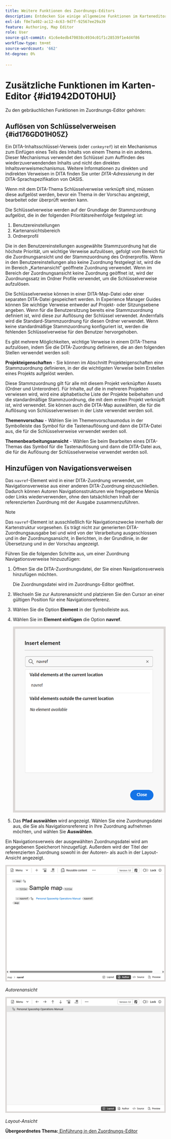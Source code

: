 ```yaml
---
title: Weitere Funktionen des Zuordnungs-Editors
description: Entdecken Sie einige allgemeine Funktionen im Karteneditor. Erfahren Sie, wie Sie wichtige Verweise im Zuordnungs-Editor auflösen.
exl-id: f0e7a402-ac12-4c63-9d7f-92567ee29a39
feature: Authoring, Map Editor
role: User
source-git-commit: 41c6e4edb470038c4934c01f1c28539f1e4d4f86
workflow-type: tm+mt
source-wordcount: '662'
ht-degree: 0%

---
```


# Zusätzliche Funktionen im Karten-Editor {#id1942D0T0HUI}

Zu den gebräuchlichen Funktionen im Zuordnungs-Editor gehören:

## Auflösen von Schlüsselverweisen {#id176GD01H05Z}

Ein DITA-Inhaltsschlüssel-Verweis (oder `conkeyref`) ist ein Mechanismus zum Einfügen eines Teils des Inhalts von einem Thema in ein anderes. Dieser Mechanismus verwendet den Schlüssel zum Auffinden des wiederzuverwendenden Inhalts und nicht den direkten Inhaltsverweismechanismus. Weitere Informationen zu direkten und indirekten Verweisen in DITA finden Sie unter *DITA-Adressierung* in der DITA-Sprachspezifikation von OASIS.

Wenn mit dem DITA-Thema Schlüsselverweise verknüpft sind, müssen diese aufgelöst werden, bevor ein Thema in der Vorschau angezeigt, bearbeitet oder überprüft werden kann.

Die Schlüsselverweise werden auf der Grundlage der Stammzuordnung aufgelöst, die in der folgenden Prioritätsreihenfolge festgelegt ist:

1. Benutzereinstellungen
1. Kartenansichtsbereich
1. Ordnerprofil

Die in den Benutzereinstellungen ausgewählte Stammzuordnung hat die höchste Priorität, um wichtige Verweise aufzulösen, gefolgt vom Bereich für die Zuordnungsansicht und der Stammzuordnung des Ordnerprofils. Wenn in den Benutzereinstellungen also keine Zuordnung festgelegt ist, wird die im Bereich „Kartenansicht“ geöffnete Zuordnung verwendet. Wenn im Bereich der Zuordnungsansicht keine Zuordnung geöffnet ist, wird der Zuordnungssatz im Ordner Profile verwendet, um die Schlüsselverweise aufzulösen.

Die Schlüsselverweise können in einer DITA-Map-Datei oder einer separaten DITA-Datei gespeichert werden. In Experience Manager Guides können Sie wichtige Verweise entweder auf Projekt- oder Sitzungsebene angeben. Wenn für die Benutzersitzung bereits eine Stammzuordnung definiert ist, wird diese zur Auflösung der Schlüssel verwendet. Andernfalls wird die Standard-Stammzuordnung für diesen Ordner verwendet. Wenn keine standardmäßige Stammzuordnung konfiguriert ist, werden die fehlenden Schlüsselverweise für den Benutzer hervorgehoben.

Es gibt mehrere Möglichkeiten, wichtige Verweise in einem DITA-Thema aufzulösen, indem Sie die DITA-Zuordnung definieren, die an den folgenden Stellen verwendet werden soll:

**Projekteigenschaften** - Sie können im Abschnitt Projekteigenschaften eine Stammzuordnung definieren, in der die wichtigsten Verweise beim Erstellen eines Projekts aufgelöst werden.

Diese Stammzuordnung gilt für alle mit diesem Projekt verknüpften Assets \(Ordner und Unterordner\). Für Inhalte, auf die in mehreren Projekten verwiesen wird, wird eine alphabetische Liste der Projekte beibehalten und die standardmäßige Stammzuordnung, die mit dem ersten Projekt verknüpft ist, wird verwendet. Sie können auch die DITA-Map auswählen, die für die Auflösung von Schlüsselverweisen in der Liste verwendet werden soll.

**Themenvorschau** - Wählen Sie im Themenvorschaumodus in der Symbolleiste das Symbol für die Tastenauflösung und dann die DITA-Datei aus, die für die Schlüsselverweise verwendet werden soll.

**Themenbearbeitungsansicht** - Wählen Sie beim Bearbeiten eines DITA-Themas das Symbol für die Tastenauflösung und dann die DITA-Datei aus, die für die Auflösung der Schlüsselverweise verwendet werden soll.

## Hinzufügen von Navigationsverweisen

Das `navref`-Element wird in einer DITA-Zuordnung verwendet, um Navigationsverweise aus einer anderen DITA-Zuordnung einzuschließen. Dadurch können Autoren Navigationsstrukturen wie freigegebene Menüs oder Links wiederverwenden, ohne den tatsächlichen Inhalt der referenzierten Zuordnung mit der Ausgabe zusammenzuführen.

>[!NOTE]
>
> Das `navref`-Element ist ausschließlich für Navigationszwecke innerhalb der Kartenstruktur vorgesehen. Es trägt nicht zur generierten DITA-Zuordnungsausgabe bei und wird von der Verarbeitung ausgeschlossen und in der Zuordnungsansicht, in Berichten, in der Grundlinie, in der Übersetzung und in der Vorschau angezeigt.

Führen Sie die folgenden Schritte aus, um einer Zuordnung Navigationsverweise hinzuzufügen:

1. Öffnen Sie die DITA-Zuordnungsdatei, der Sie einen Navigationsverweis hinzufügen möchten.

   Die Zuordnungsdatei wird im Zuordnungs-Editor geöffnet.
1. Wechseln Sie zur Autorenansicht und platzieren Sie den Cursor an einer gültigen Position für eine Navigationsreferenz.
1. Wählen Sie die Option **Element** in der Symbolleiste aus.
1. Wählen Sie im **Element einfügen** die Option **navref**.

   ![](./images/select-navref-element.png)
1. Das **Pfad auswählen** wird angezeigt. Wählen Sie eine Zuordnungsdatei aus, die Sie als Navigationsreferenz in Ihre Zuordnung aufnehmen möchten, und wählen Sie **Auswählen**.

Ein Navigationsverweis der ausgewählten Zuordnungsdatei wird am angegebenen Speicherort hinzugefügt. Außerdem wird der Titel der referenzierten Zuordnung sowohl in der Autoren- als auch in der Layout-Ansicht angezeigt.

![](./images/navref-added-author-view.png)

*Autorenansicht*

![](./images/navref-added-layout-view.png)

*Layout-Ansicht*


**Übergeordnetes Thema:**[ Einführung in den Zuordnungs-Editor](map-editor.md)
